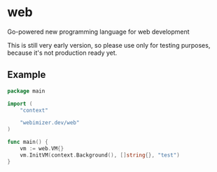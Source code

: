 # web
Go-powered new programming language for web development

This is still very early version, so please use only for testing purposes, because it's not production ready yet.

## Example
```go
package main

import (
	"context"

	"webimizer.dev/web"
)

func main() {
	vm := web.VM{}
	vm.InitVM(context.Background(), []string{}, "test")
}
```